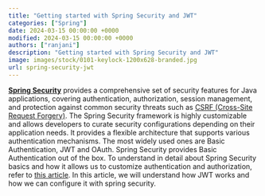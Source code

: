 ```yaml
---
title: "Getting started with Spring Security and JWT"
categories: ["Spring"]
date: 2024-03-15 00:00:00 +0000
modified: 2024-03-15 00:00:00 +0000
authors: ["ranjani"]
description: "Getting started with Spring Security and JWT"
image: images/stock/0101-keylock-1200x628-branded.jpg
url: spring-security-jwt
---
```


**[Spring Security](https://docs.spring.io/spring-security/reference/index.html)** provides a comprehensive set of security features for Java applications, covering authentication, authorization, session management, and protection against common security threats such as [CSRF (Cross-Site Request Forgery)](https://reflectoring.io/spring-csrf/).
The Spring Security framework is highly customizable and allows developers to curate security configurations depending on their application needs.
It provides a flexible architecture that supports various authentication mechanisms. The most widely used ones are Basic Authentication, JWT and OAuth. 
Spring Security provides Basic Authentication out of the box. To understand in detail about Spring Security basics and how it allows us to customize authentication and authorization, refer to [this article](https://reflectoring.io/spring-security/).
In this article, we will understand how JWT works and how we can configure it with spring security.

